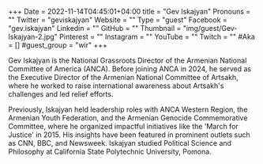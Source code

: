 +++
Date = 2022-11-14T04:45:01+04:00
title = "Gev Iskajyan"
Pronouns = ""
Twitter = "geviskajyan"
Website = ""
Type = "guest"
Facebook = "gev.iskajyan"
Linkedin = ""
GitHub = ""
Thumbnail = "img/guest/Gev-Iskajyan-2.jpg"
Pinterest = ""
Instagram = ""
YouTube = ""
Twitch = ""
#Aka = []
#guest_group = "wir"
+++

Gev Iskajyan is the National Grassroots Director of the Armenian National Committee of America (ANCA). Before joining ANCA in 2024, he served as the Executive Director of the Armenian National Committee of Artsakh, where he worked to raise international awareness about Artsakh's challenges and led relief efforts.

Previously, Iskajyan held leadership roles with ANCA Western Region, the Armenian Youth Federation, and the Armenian Genocide Commemorative Committee, where he organized impactful initiatives like the 'March for Justice' in 2015. His insights have been featured in prominent outlets such as CNN, BBC, and Newsweek. Iskajyan studied Political Science and Philosophy at California State Polytechnic University, Pomona.

